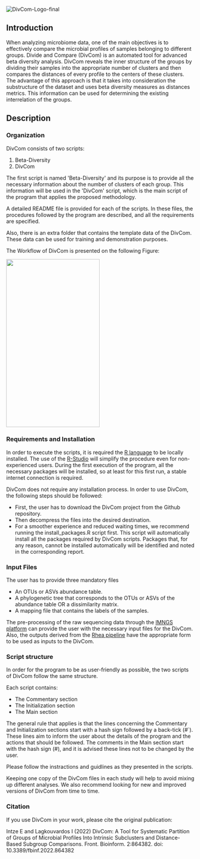 ![DivCom-Logo-final](https://user-images.githubusercontent.com/8244618/139091582-43c02470-9e6f-4711-bab7-1e04ad59c300.png)



## Introduction
When analyzing microbiome data, one of the main objectives is to effectively compare the microbial profiles of samples belonging to different groups. Divide and Compare (DivCom) is an automated tool for advanced beta diversity analysis. DivCom reveals the inner structure of the groups by dividing their samples into the appropriate number of clusters and then compares the distances of every profile to the centers of these clusters. The advantage of this approach is that it takes into consideration the substructure of the dataset and uses beta diversity measures as distances metrics. This information can be used for determining the existing interrelation of the groups.

## Description


### Organization
DivCom consists of two scripts:

1.	Beta-Diversity
2.	DivCom

The first script is named 'Beta-Diversity' and its purpose is to provide all the necessary information about the number of clusters of each group. This information will be used in the 'DivCom' script, which is the main script of the program that applies the proposed methodology. 

A detailed README file is provided for each of the scripts. In these files, the procedures followed by the program are described, and all the requirements are specified.

Also, there is an extra folder that contains the template data of the DivCom. These data can be used for training and demonstration purposes. 

The Workflow of DivCom is presented on the following Figure:

<img src="https://user-images.githubusercontent.com/68451208/163047398-72f8bab1-62b2-4ebd-bfcb-569ef848cc32.jpg" width="250" height="450" align="center">


### Requirements and Installation
In order to execute the scripts, it is required the [R language](https://www.r-project.org/ "R download site") to be locally installed. The use of the [R-Studio](https://www.rstudio.com/products/rstudio-desktop/ "R-studio download site") will simplify the procedure even for non-experienced users. During the first execution of the program, all the necessary packages will be installed, so at least for this first run, a stable internet connection is required.

DivCom does not require any installation process.
In order to use DivCom, the following steps should be followed:

*	First, the user has to download the DivCom project from the Github repository.
*	Then decompress the files into the desired destination. 
*	For a smoother experience and reduced waiting times, we recommend running the install_packages.R script first. This script will automatically install all the packages required by DivCom scripts. Packages that, for any reason, cannot be installed automatically will be identified and noted in the corresponding report.

### Input Files
The user has to provide three mandatory files

* An OTUs or ASVs abundance table.
* A phylogenetic tree that corresponds to the OTUs or ASVs of the abundance table OR a dissimilarity matrix.
* A mapping file that contains the labels of the samples.

The pre-processing of the raw sequencing data through the [IMNGS platform](www.imngs.org/ "IMNGS site") can provide the user with the necessary input files for the DivCom. Also, the  outputs derived from the [Rhea pipeline](https://github.com/Lagkouvardos/Rhea/ "Rhea repository") have the appropriate form to be used as inputs to the DivCom.


### Script structure
In order for the program to be as user-friendly as possible, the two scripts of DivCom follow the same structure.

Each script contains: 
* The Commentary section
* The Initialization section
* The Main section 

The general rule that applies is that the lines concerning the Commentary and Initialization sections start with a hash sign followed by a back-tick (#`). These lines aim to inform the user about the details of the program and the actions that should be followed. The comments in the Main section start with the hash sign (#), and it is advised these lines not to be changed by the user.

Please follow the instractions and guidlines as they presented in the scripts.


Keeping one copy of the DivCom files in each study will help to avoid mixing up different analyses. We also recommend looking for new and improved versions of DivCom from time to time.


### Citation
If you use DivCom in your work, please cite the original publication:

 Intze E and Lagkouvardos I (2022) DivCom: A Tool for Systematic Partition of Groups of Microbial Profiles Into Intrinsic Subclusters and Distance-Based Subgroup Comparisons. Front. Bioinform. 2:864382. doi: 10.3389/fbinf.2022.864382